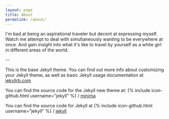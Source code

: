 ```yaml
---
layout: page
title: About
permalink: /about/
---
```


I'm bad at being an aspirational traveler but decent at expressing myself. Watch me attempt to deal with simultaneously wanting to be everywhere at once. And gain insight into what it's like to travel by yourself as a white girl in different areas of the world.

--

This is the base Jekyll theme. You can find out more info about customizing your Jekyll theme, as well as basic Jekyll usage documentation at [jekyllrb.com](https://jekyllrb.com/)

You can find the source code for the Jekyll new theme at:
{% include icon-github.html username="jekyll" %} /
[minima](https://github.com/jekyll/minima)

You can find the source code for Jekyll at
{% include icon-github.html username="jekyll" %} /
[jekyll](https://github.com/jekyll/jekyll)
